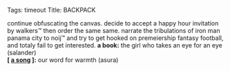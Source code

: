 Tags: timeout
Title: BACKPACK
  
continue obfuscating the canvas. decide to accept a happy hour invitation by walkers™ then order the same same. narrate the tribulations of iron man panama city to noij™ and try to get hooked on premeiership fantasy football, and totaly fail to get interested.
**a book:** the girl who takes an eye for an eye (salander)  
**[ [a song](https://open.spotify.com/track/4Xx8cp5w3AiLE0td2tM04i) ]:** our word for warmth (asura)
